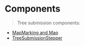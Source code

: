 # Components

> Tree submission components:

- [MapMarking and Map](./MapMarking)
- [TreeSubmissionStepper](./TreeSubmissionStepper)
